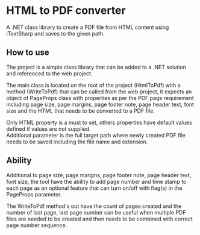 # HTML to PDF converter
A .NET class library to create a PDF file from HTML content using iTextSharp and saves to the given path.

## How to use
The project is a simple class library that can be added to a .NET solution and referenced to the web project.  

The main class is located on the root of the project (HtmlToPdf) with a method (WriteToPdf) that can be called from the web project, it expects an object of PageProps class with properties as per the PDF page requirement including page size, page margins, page footer note, page header text, font size and the HTML that needs to be converted to a PDF file.  

Only HTML property is a must to set, others properties have default values defined if values are not supplied.  
Additional parameter is the full target path where newly created PDF file needs to be saved including the file name and extension.


## Ability
Additional to page size, page margins, page footer note, page header text, font size, the tool have the ability to add page number and time stamp to each page as an optional feature that can turn on/off with flag(s) in the PageProps parameter.  

The WriteToPdf method's out have the count of pages created and the number of last page, last page number can be useful when multiple PDF files are needed to be created and then needs to be combined with correct page number sequence.
